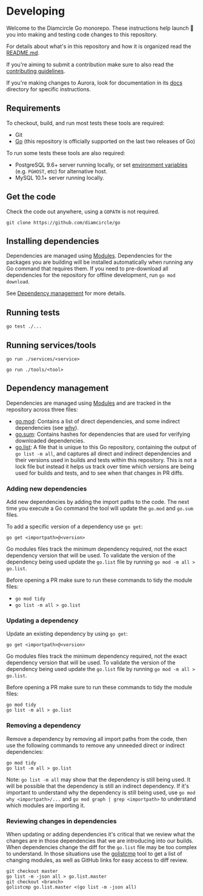 # Developing

Welcome to the Diamcircle Go monorepo. These instructions help launch 🚀 you into making and testing code changes to this repository.

For details about what's in this repository and how it is organized read the [README.md](README.md).

If you're aiming to submit a contribution make sure to also read the [contributing guidelines](CONTRIBUTING.md).

If you're making changes to Aurora, look for documentation in its [docs](services/aurora/internal/docs) directory for specific instructions.

## Requirements
To checkout, build, and run most tests these tools are required:
- Git
- [Go](https://golang.org/dl) (this repository is officially supported on the last two releases of Go)

To run some tests these tools are also required:
- PostgreSQL 9.6+ server running locally, or set [environment variables](https://www.postgresql.org/docs/9.6/libpq-envars.html) (e.g. `PGHOST`, etc) for alternative host.
- MySQL 10.1+ server running locally.

## Get the code

Check the code out anywhere, using a `GOPATH` is not required.

```
git clone https://github.com/diamcircle/go
```

## Installing dependencies

Dependencies are managed using [Modules](https://github.com/golang/go/wiki/Modules). Dependencies for the packages you are building will be installed automatically when running any Go command that requires them. If you need to pre-download all dependencies for the repository for offline development, run `go mod download`.

See [Dependency management](#dependency-management) for more details.

## Running tests

```
go test ./...
```

## Running services/tools

```
go run ./services/<service>
```

```
go run ./tools/<tool>
```

## Dependency management

Dependencies are managed using [Modules](https://github.com/golang/go/wiki/Modules) and are tracked in the repository across three files:
- [go.mod](go.mod): Contains a list of direct dependencies, and some indirect dependencies (see [why](https://github.com/golang/go/wiki/Modules#why-does-go-mod-tidy-record-indirect-and-test-dependencies-in-my-gomod)).
- [go.sum](go.sum): Contains hashes for dependencies that are used for verifying downloaded dependencies.
- [go.list](go.list): A file that is unique to this Go repository, containing the output of `go list -m all`, and captures all direct and indirect dependencies and their versions used in builds and tests within this repository. This is not a lock file but instead it helps us track over time which versions are being used for builds and tests, and to see when that changes in PR diffs.

### Adding new dependencies

Add new dependencies by adding the import paths to the code. The next time you execute a Go command the tool will update the `go.mod` and `go.sum` files.

To add a specific version of a dependency use `go get`:

```
go get <importpath>@<version>
```

Go modules files track the minimum dependency required, not the exact dependency version that will be used. To validate the version of the dependency being used update the `go.list` file by running `go mod -m all > go.list`.

Before opening a PR make sure to run these commands to tidy the module files:
- `go mod tidy`
- `go list -m all > go.list`

### Updating a dependency

Update an existing dependency by using `go get`:

```
go get <importpath>@<version>
```

Go modules files track the minimum dependency required, not the exact dependency version that will be used. To validate the version of the dependency being used update the `go.list` file by running `go mod -m all > go.list`.

Before opening a PR make sure to run these commands to tidy the module files:
```
go mod tidy
go list -m all > go.list
```

### Removing a dependency

Remove a dependency by removing all import paths from the code, then use the following commands to remove any unneeded direct or indirect dependencies:

```
go mod tidy
go list -m all > go.list
```

Note: `go list -m all` may show that the dependency is still being used. It will be possible that the dependency is still an indirect dependency. If it's important to understand why the dependency is still being used, use `go mod why <importpath>/...` and `go mod graph | grep <importpath>` to understand which modules are importing it.

### Reviewing changes in dependencies

When updating or adding dependencies it's critical that we review what the
changes are in those dependencies that we are introducing into our builds. When
dependencies change the diff for the `go.list` file may be too complex to
understand. In those situations use the [golistcmp] tool to get a list of
changing modules, as well as GitHub links for easy access to diff review.

```
git checkout master
go list -m -json all > go.list.master
git checkout <branch>
golistcmp go.list.master <(go list -m -json all)
```

[golistcmp]: https://github.com/diamcircle/golistcmp
